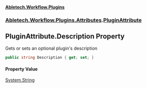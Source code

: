 #### [Abletech.Workflow.Plugins](index.md 'index')
### [Abletech.Workflow.Plugins.Attributes](Abletech_Workflow_Plugins_Attributes.md 'Abletech.Workflow.Plugins.Attributes').[PluginAttribute](PluginAttribute.md 'Abletech.Workflow.Plugins.Attributes.PluginAttribute')
## PluginAttribute.Description Property
Gets or sets an optional plugin's description  
```csharp
public string Description { get; set; }
```
#### Property Value
[System.String](https://docs.microsoft.com/en-us/dotnet/api/System.String 'System.String')
